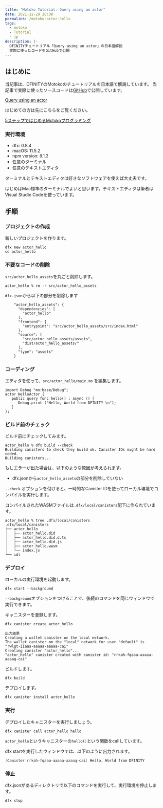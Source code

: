 ```yaml
---
title: "Motoko Tutorial: Query using an actor"
date: 2021-12-29 20:38
permalink: /motoko-actor-hello
tags:
  - motoko
  - Tutorial
  - jp
description: |-
  DFINITYチュートリアル「Query using an actor」の日本語解説
  実際に使ったコードをGitHubで公開
---
```


## はじめに
当記事は、DFINITYのMotokoのチュートリアルを日本語で解説しています。
当記事で実際に使ったソースコードは[GitHub](https://github.com/smacon-dev/motoko-tutorial/tree/main/actor_hello)で公開しています。

[Query using an actor](https://smartcontracts.org/docs/developers-guide/tutorials/define-an-actor.html)

はじめての方は先にこちらをご覧ください。

[5ステップではじめるMotokoプログラミング](/hello-motoko)

### 実行環境
* dfx: 0.8.4
* macOS: 11.5.2
* npm version: 8.1.3
* 任意のターミナル
* 任意のテキストエディタ

ターミナルとテキストエディタは好きなソフトウェアを使えば大丈夫です。

はじめはMac標準のターミナルでよいと思います。テキストエディタは筆者はVisual Studio Codeを使っています。

## 手順
### プロジェクトの作成

新しいプロジェクトを作ります。

```
dfx new actor_hello
cd actor_hello
```

### 不要なコードの削除

`src/actor_hello_assets`を丸ごと削除します。
```
actor_hello % rm -r src/actor_hello_assets
```

`dfx.json`から以下の部分を削除します
```
    "actor_hello_assets": {
      "dependencies": [
        "actor_hello"
      ],
      "frontend": {
        "entrypoint": "src/actor_hello_assets/src/index.html"
      },
      "source": [
        "src/actor_hello_assets/assets",
        "dist/actor_hello_assets/"
      ],
      "type": "assets"
    }
```

### コーディング
エディタを使って、`src/actor_hello/main.mo` を編集します。

```
import Debug "mo:base/Debug";
actor HelloActor {
   public query func hello() : async () {
      Debug.print ("Hello, World from DFINITY \n");
   }
};
```

### ビルド前のチェック
ビルド前にチェックしてみます。
```
actor_hello % dfx build --check
Building canisters to check they build ok. Canister IDs might be hard coded.
Building canisters...
```

もしエラーが出た場合は、以下のような原因が考えられます。
* dfx.jsonから`actor_hello_assets`の部分を削除していない

`--check` オプションを付けると、一時的なCanister IDを使ってローカル環境でコンパイルを実行します。

コンパイルされたWASMファイルは`.dfx/local/canisters`配下に作られています。
```
actor_hello % tree .dfx/local/canisters
.dfx/local/canisters
├── actor_hello
│   ├── actor_hello.did
│   ├── actor_hello.did.d.ts
│   ├── actor_hello.did.js
│   ├── actor_hello.wasm
│   └── index.js
└── idl

```

### デプロイ

ローカルの実行環境を起動します。
```
dfx start --background
```
`--background`オプションをつけることで、後続のコマンドを同じウィンドウで実行できます。

キャニスターを登録します。
```
dfx canister create actor_hello
```
```
出力結果
Creating a wallet canister on the local network.
The wallet canister on the "local" network for user "default" is "rwlgt-iiaaa-aaaaa-aaaaa-cai"
Creating canister "actor_hello"...
"actor_hello" canister created with canister id: "rrkah-fqaaa-aaaaa-aaaaq-cai"
```
ビルドします。
```
dfx build
```
デプロイします。
```
dfx canister install actor_hello
```

### 実行
デプロイしたキャニスターを実行しましょう。
```
dfx canister call actor_hello hello
```
`actor_hello`というキャニスターの`hello()`という関数をcallしています。

dfx startを実行したウィンドウでは、以下のように出力されます。
```
[Canister rrkah-fqaaa-aaaaa-aaaaq-cai] Hello, World from DFINITY
```

### 停止
dfx.jsonがあるディレクトリで以下のコマンドを実行して、実行環境を停止します。
```
dfx stop
```